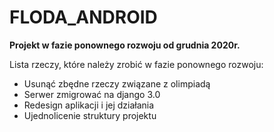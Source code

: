 # FLODA_ANDROID
**Projekt w fazie ponownego rozwoju od grudnia 2020r.**

Lista rzeczy, które należy zrobić w fazie ponownego rozwoju:
- Usunąć zbędne rzeczy związane z olimpiadą
- Serwer zmigrować na django 3.0
- Redesign aplikacji i jej działania
- Ujednolicenie struktury projektu